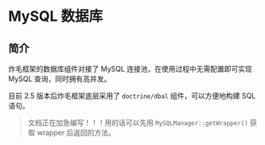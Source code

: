 # MySQL 数据库

## 简介

炸毛框架的数据库组件对接了 MySQL 连接池，在使用过程中无需配置即可实现 MySQL 查询，同时拥有高并发。

目前 2.5 版本后炸毛框架底层采用了 `doctrine/dbal` 组件，可以方便地构建 SQL 语句。

> 文档正在加急编写！！！用的话可以先用 `MySQLManager::getWrapper()` 获取 wrapper 后返回的方法。

